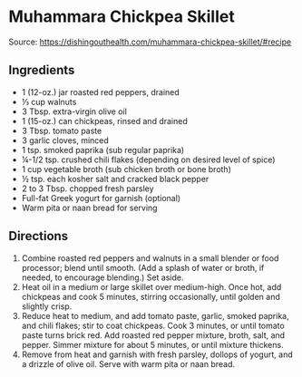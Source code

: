 # Muhammara Chickpea Skillet

Source: https://dishingouthealth.com/muhammara-chickpea-skillet/#recipe

## Ingredients

- 1 (12-oz.) jar roasted red peppers, drained
- ⅓ cup walnuts
- 3 Tbsp. extra-virgin olive oil
- 1 (15-oz.) can chickpeas, rinsed and drained
- 3 Tbsp. tomato paste
- 3 garlic cloves, minced
- 1 tsp. smoked paprika (sub regular paprika)
- ¼-1/2 tsp. crushed chili flakes (depending on desired level of spice)
- 1 cup vegetable broth (sub chicken broth or bone broth)
- ½ tsp. each kosher salt and cracked black pepper
- 2 to 3 Tbsp. chopped fresh parsley
- Full-fat Greek yogurt for garnish (optional)
- Warm pita or naan bread for serving

## Directions

1. Combine roasted red peppers and walnuts in a small blender or food processor; blend until smooth. (Add a splash of water or broth, if needed, to encourage blending.) Set aside.
2. Heat oil in a medium or large skillet over medium-high. Once hot, add chickpeas and cook 5 minutes, stirring occasionally, until golden and slightly crisp.
3. Reduce heat to medium, and add tomato paste, garlic, smoked paprika, and chili flakes; stir to coat chickpeas. Cook 3 minutes, or until tomato paste turns brick red. Add roasted red pepper mixture, broth, salt, and pepper. Simmer mixture for about 5 minutes, or until mixture thickens.
4. Remove from heat and garnish with fresh parsley, dollops of yogurt, and a drizzle of olive oil. Serve with warm pita or naan bread.
